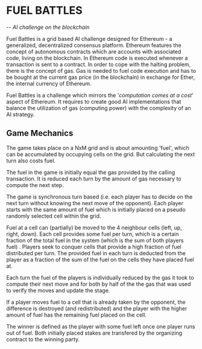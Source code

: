 FUEL BATTLES
============
-- *AI challenge on the blockchain*

Fuel Battles is a grid based AI challenge designed for Ethereum - a generalized, decentralized consensus platform. Ethereum features the concept of autonomous contracts which are accounts with associated code, living on the blockchain. In Ethereum code is executed whenever a transaction is sent to a contract. In order to cope with the halting problem, there is the concept of gas. Gas is needed to fuel code execution and has to be bought at the current gas price (in the blockchain) in exchange for Ether, the internal currency of Ethereum.

Fuel Battles is a challenge which mirrors the '*computation comes at a cost*' aspect of Ethereum. It requires to create good AI implementations that balance the utilization of gas (computing power) with the complexity of an AI strategy.

Game Mechanics
--------------

The game takes place on a NxM grid and is about amounting 'fuel', which can be accumulated by occupying cells on the grid. But calculating the next turn also costs fuel. 

The fuel in the game is initially equal the gas provided by the calling transaction. It is reduced each turn by the amount of gas necessary to compute the next step. 

The game is synchronous turn based (i.e. each player has to decide on the next turn without knowing the next move of the opponent).  Each player starts with the same amount of fuel which is initially placed on a pseudo randomly selected cell within the grid. 

Fuel at a cell can (partially) be moved to the 4 neighbour cells (left, up, right, down). Each cell provides some fuel per turn, which is a certain fraction of the total fuel in the system (which is the sum of both players fuel) . Players seek to conquer cells that provide a high fraction of fuel distributed per turn. The provided fuel in each turn is deducted from the player as a fraction of the sum of the fuel on the cells they have placed fuel at. 

Each turn the fuel of the players is individually reduced by the gas it took to compute their next move and for both by half of the the gas that was used to verify the moves and update the stage. 

If a player moves fuel to a cell that is already taken by the opponent, the difference is destroyed (and redistributed) and the player with the higher amount of fuel has the remaining fuel placed on the cell. 

The winner is defined as the player with some fuel left once one player runs out of fuel. Both initially placed stakes are transfered by the organizing contract  to the winning party.



